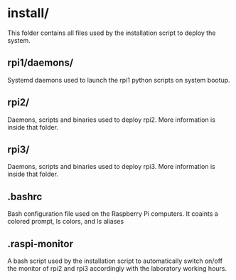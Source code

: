 # install/
This folder contains all files used by the installation script to deploy the system.

## rpi1/daemons/
Systemd daemons used to launch the rpi1 python scripts on system bootup.

## rpi2/
Daemons, scripts and binaries used to deploy rpi2. More information is inside that folder.

## rpi3/
Daemons, scripts and binaries used to deploy rpi3. More information is inside that folder.

## .bashrc
Bash configuration file used on the Raspberry Pi computers. It coaints a colored prompt, ls colors, and ls aliases

## .raspi-monitor
A bash script used by the installation script to automatically switch on/off the monitor of rpi2 and rpi3 accordingly with the laboratory working hours.